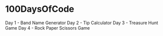 # 100DaysOfCode
Day 1 - Band Name Generator
Day 2 - Tip Calculator
Day 3 - Treasure Hunt Game
Day 4 - Rock Paper Scissors Game

